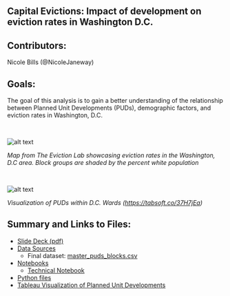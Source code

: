 
Capital Evictions: Impact of development on eviction rates in Washington D.C.
 - 

Contributors:
 - 
Nicole Bills (@NicoleJaneway)

Goals:
 - 
 The goal of this analysis is to gain a better understanding of the relationship between Planned Unit Developments (PUDs), demographic factors, and eviction rates in Washington, D.C.
 
 
<br>

 
 ![alt text](https://github.com/NicoleJaneway/dc_eviction_regression/blob/master/img/evictionlab.png "Eviction lab 2016 data")

*Map from The Eviction Lab showcasing eviction rates in the Washington, D.C area. Block groups are shaded by the percent white population*

<br>

 ![alt text](https://github.com/NicoleJaneway/dc_eviction_regression/blob/master/img/puds.png "PUDs in D.C.")

*Visualization of PUDs within D.C. Wards (https://tabsoft.co/37H7jEa)*
 
Summary and Links to Files:
 - 
 - <a href='https://github.com/NicoleJaneway/dc_eviction_regression/blob/master/slide_deck.pdf'>Slide Deck (pdf)</a>
 - <a href='https://github.com/NicoleJaneway/dc_eviction_regression/tree/master/data'>Data Sources</a>
    - Final dataset: <a href = 'https://github.com/NicoleJaneway/dc_eviction_regression/blob/master/data/final_datasets/master_puds_blocks.csv'>master_puds_blocks.csv</a>
 - <a href = 'https://github.com/NicoleJaneway/dc_eviction_regression/tree/master/notebooks'>Notebooks</a>
    - <a href = 'https://github.com/NicoleJaneway/dc_eviction_regression/blob/master/technical_notebook.ipynb'>Technical Notebook</a>
 - <a href='https://github.com/NicoleJaneway/dc_eviction_regression/tree/master/python_files'>Python files</a>
 - <a href='https://tabsoft.co/37H7jEa'>Tableau Visualization of Planned Unit Developments</a>
